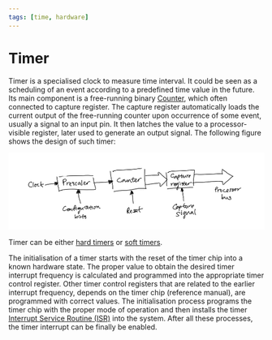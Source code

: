 ```yaml
---
tags: [time, hardware]
---
```


# Timer

Timer is a specialised clock to measure time interval. It could be seen as a
scheduling of an event according to a predefined time value in the future. Its
main component is a free-running binary [Counter](202404061109.md), which often
connected to capture register. The capture register automatically loads the
current output of the free-running counter upon occurrence of some event,
usually a signal to an input pin. It then latches the value to a
processor-visible register, later used to generate an output signal. The
following figure shows the design of such timer:

![Timer with prescaler and capture register](./pic/timer-with-prescaler-and-capture-register.png)

Timer can be either [hard timers](202405251400.md) or [soft timers](202405251401.md).

The initialisation of a timer starts with the reset of the timer chip into a
known hardware state. The proper value to obtain the desired timer interrupt
frequency is calculated and programmed into the appropriate timer control
register. Other timer control registers that are related to the earlier
interrupt frequency, depends on the timer chip (reference manual), are
programmed with correct values. The initialisation process programs the timer
chip with the proper mode of operation and then installs the timer
[Interrupt Service Routine (ISR)](202405222040.md) into the system. After all
these processes, the timer interrupt can be finally be enabled.
